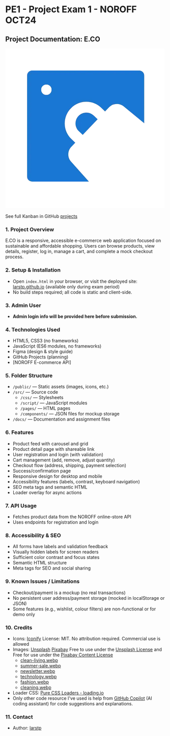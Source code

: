# PE1 - Project Exam 1 - NOROFF OCT24

## Project Documentation: E.CO

![E.CO Logo](/public/assets/img/logo/logo.webp)

See full Kanban in GitHub [projects](https://github.com/users/larstp/projects/8)

### 1. Project Overview

E.CO is a responsive, accessible e-commerce web application focused on sustainable and affordable shopping. Users can browse products, view details, register, log in, manage a cart, and complete a mock checkout process.

### 2. Setup & Installation

- Open `index.html` in your browser, or visit the deployed site: [larstp.github.io](larstp.github.io) (available only during exam period)
- No build steps required; all code is static and client-side.

### 3. Admin User

- **Admin login info will be provided here before submission.**

### 4. Technologies Used

- HTML5, CSS3 (no frameworks)
- JavaScript (ES6 modules, no frameworks)
- Figma (design & style guide)
- GitHub Projects (planning)
- [NOROFF E-commerce API]

### 5. Folder Structure

- `/public/` — Static assets (images, icons, etc.)
- `/src/` — Source code
  - `/css/` — Stylesheets
  - `/script/` — JavaScript modules
  - `/pages/` — HTML pages
  - `/components/` — JSON files for mockup storage
- `/docs/` — Documentation and assignment files

### 6. Features

- Product feed with carousel and grid
- Product detail page with shareable link
- User registration and login (with validation)
- Cart management (add, remove, adjust quantity)
- Checkout flow (address, shipping, payment selection)
- Success/confirmation page
- Responsive design for desktop and mobile
- Accessibility features (labels, contrast, keyboard navigation)
- SEO meta tags and semantic HTML
- Loader overlay for async actions

### 7. API Usage

- Fetches product data from the NOROFF online-store API
- Uses endpoints for registration and login

### 8. Accessibility & SEO

- All forms have labels and validation feedback
- Visually hidden labels for screen readers
- Sufficient color contrast and focus states
- Semantic HTML structure
- Meta tags for SEO and social sharing

### 9. Known Issues / Limitations

- Checkout/payment is a mockup (no real transactions)
- No persistent user address/payment storage (mocked in localStorage or JSON)
- Some features (e.g., wishlist, colour filters) are non-functional or for demo only

### 10. Credits

- Icons: [Iconify](https://iconify.design) License: MIT. No attribution required. Commercial use is allowed
- Images: [Unsplash](https://unsplash.com) [Pixabay](https://pixabay.com) Free to use under the [Unsplash License](https://unsplash.com/license) and Free for use under the [Pixabay Content License](https://pixabay.com/service/license-summary/)
  - [clean-living.webp](https://unsplash.com/photos/a-bottle-of-cleaner-next-to-a-yellow-towel--OsOqpGXku0)
  - [summer-sale.webp](https://pixabay.com/no/photos/g%C3%A5-p%C3%A5-sk%C3%B8yter-rullebrett-7403432/)
  - [newsletter.webp](https://unsplash.com/photos/woman-in-yellow-tracksuit-standing-on-basketball-court-side-nimElTcTNyY)
  - [technology.webp](https://unsplash.com/photos/black-jbl-corded-headphones-on-white-panel-cDrIiiptFqE)
  - [fashion.webp](https://unsplash.com/photos/a-pair-of-black-shoes-hanging-on-a-wall-zadrrJWgUDQ)
  - [cleaning.webp](https://unsplash.com/photos/a-bottle-of-cleaner-next-to-a-yellow-towel--OsOqpGXku0)
- Loader CSS: [Pure CSS Loaders - loading.io](https://loading.io/css/)
- Only other code resource I've used is help from [GitHub Copilot](https://github.com/features/copilot) (AI coding assistant) for code suggestions and explanations.

### 11. Contact

- Author: [larstp](https://github.com/larstp)

